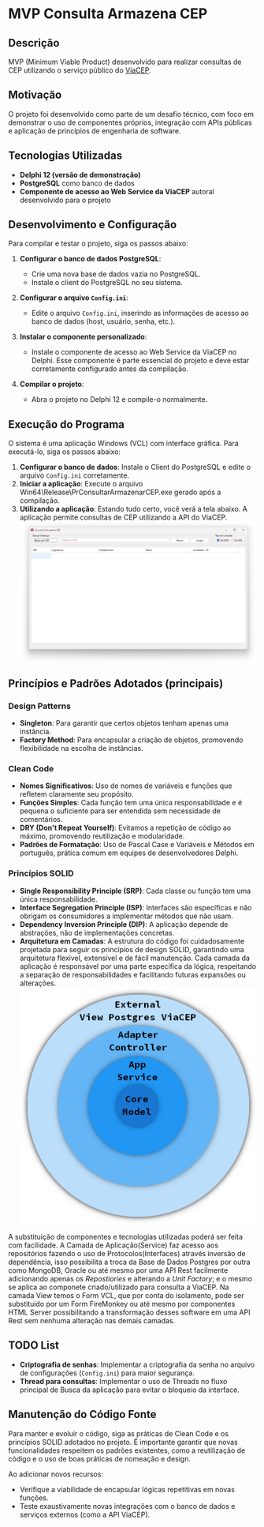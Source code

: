 # MVP Consulta Armazena CEP

## Descrição
MVP (Minimum Viable Product) desenvolvido para realizar consultas de CEP utilizando o serviço público do [ViaCEP](https://viacep.com.br/). 

## Motivação
O projeto foi desenvolvido como parte de um desafio técnico, com foco em demonstrar o uso de componentes próprios, integração com APIs públicas e aplicação de princípios de engenharia de software.

## Tecnologias Utilizadas
- **Delphi 12 (versão de demonstração)**
- **PostgreSQL** como banco de dados
- **Componente de acesso ao Web Service da ViaCEP** autoral desenvolvido para o projeto

## Desenvolvimento e Configuração
Para compilar e testar o projeto, siga os passos abaixo:

1. **Configurar o banco de dados PostgreSQL**:
   - Crie uma nova base de dados vazia no PostgreSQL.
   - Instale o client do PostgreSQL no seu sistema.
  
2. **Configurar o arquivo `Config.ini`**:
   - Edite o arquivo `Config.ini`, inserindo as informações de acesso ao banco de dados (host, usuário, senha, etc.).

3. **Instalar o componente personalizado**:
   - Instale o componente de acesso ao Web Service da ViaCEP no Delphi. Esse componente é parte essencial do projeto e deve estar corretamente configurado antes da compilação.

4. **Compilar o projeto**:
   - Abra o projeto no Delphi 12 e compile-o normalmente.

## Execução do Programa
O sistema é uma aplicação Windows (VCL) com interface gráfica. Para executá-lo, siga os passos abaixo:

1. **Configurar o banco de dados**: Instale o Client do PostgreSQL e edite o arquivo `Config.ini` corretamente.
2. **Iniciar a aplicação**: Execute o arquivo Win64\Release\PrConsultarArmazenarCEP.exe gerado após a compilação.
3. **Utilizando a aplicação**: Estando tudo certo, você verá a tela abaixo. A aplicação permite consultas de CEP utilizando a API do ViaCEP.
![Tela Principal](Doc/TelaPrincipal.png)

## Princípios e Padrões Adotados (principais)

### Design Patterns
- **Singleton**: Para garantir que certos objetos tenham apenas uma instância.
- **Factory Method**: Para encapsular a criação de objetos, promovendo flexibilidade na escolha de instâncias.

### Clean Code
- **Nomes Significativos**: Uso de nomes de variáveis e funções que refletem claramente seu propósito.
- **Funções Simples**: Cada função tem uma única responsabilidade e é pequena o suficiente para ser entendida sem necessidade de comentários.
- **DRY (Don't Repeat Yourself)**: Evitamos a repetição de código ao máximo, promovendo reutilização e modularidade.
- **Padrões de Formatação**: Uso de Pascal Case e Variáveis e Métodos em português, prática comum em equipes de desenvolvedores Delphi.

### Princípios SOLID
- **Single Responsibility Principle (SRP)**: Cada classe ou função tem uma única responsabilidade.
- **Interface Segregation Principle (ISP)**: Interfaces são específicas e não obrigam os consumidores a implementar métodos que não usam.
- **Dependency Inversion Principle (DIP)**: A aplicação depende de abstrações, não de implementações concretas.
- **Arquitetura em Camadas**: A estrutura do código foi cuidadosamente projetada para seguir os princípios de design SOLID, garantindo uma arquitetura flexível, extensível e de fácil manutenção. Cada camada da aplicação é responsável por uma parte específica da lógica, respeitando a separação de responsabilidades e facilitando futuras expansões ou alterações.
![Camadas SOLID](Doc/CamadasSOLID.png)

A substituição de componentes e tecnologias utilizadas poderá ser feita com facilidade. A Camada de Aplicação(Service) faz acesso aos repositórios fazendo o uso de Protocolos(Interfaces) através inversão de dependência, isso possibilita a troca da Base de Dados Postgres por outra como MongoDB, Oracle ou até mesmo por uma API Rest facilmente adicionando apenas os _Repostiories_ e alterando a _Unit Factory_; e o mesmo se aplica ao componete criado/utilizado para consulta a ViaCEP. Na camada View temos o Form VCL, que por conta do isolamento, pode ser substituido por um Form FireMonkey ou até mesmo por componentes HTML Server possibilitando a transformação desses software em uma API Rest sem nenhuma alteração nas demais camadas.

## TODO List
- **Criptografia de senhas**: Implementar a criptografia da senha no arquivo de configurações (`Config.ini`) para maior segurança.
- **Thread para consultas**: Implementar o uso de Threads no fluxo principal de Busca da aplicação para evitar o bloqueio da interface.

## Manutenção do Código Fonte
Para manter e evoluir o código, siga as práticas de Clean Code e os princípios SOLID adotados no projeto. É importante garantir que novas funcionalidades respeitem os padrões existentes, como a reutilização de código e o uso de boas práticas de nomeação e design.

Ao adicionar novos recursos:
- Verifique a viabilidade de encapsular lógicas repetitivas em novas funções.
- Teste exaustivamente novas integrações com o banco de dados e serviços externos (como a API ViaCEP).
